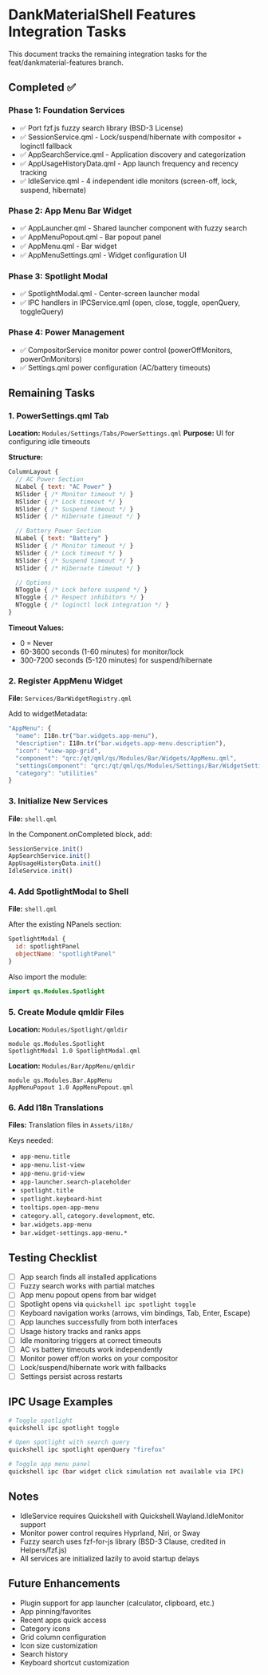# DankMaterialShell Features Integration Tasks

This document tracks the remaining integration tasks for the feat/dankmaterial-features branch.

## Completed ✅

### Phase 1: Foundation Services
- ✅ Port fzf.js fuzzy search library (BSD-3 License)
- ✅ SessionService.qml - Lock/suspend/hibernate with compositor + loginctl fallback
- ✅ AppSearchService.qml - Application discovery and categorization
- ✅ AppUsageHistoryData.qml - App launch frequency and recency tracking
- ✅ IdleService.qml - 4 independent idle monitors (screen-off, lock, suspend, hibernate)

### Phase 2: App Menu Bar Widget
- ✅ AppLauncher.qml - Shared launcher component with fuzzy search
- ✅ AppMenuPopout.qml - Bar popout panel
- ✅ AppMenu.qml - Bar widget
- ✅ AppMenuSettings.qml - Widget configuration UI

### Phase 3: Spotlight Modal
- ✅ SpotlightModal.qml - Center-screen launcher modal
- ✅ IPC handlers in IPCService.qml (open, close, toggle, openQuery, toggleQuery)

### Phase 4: Power Management
- ✅ CompositorService monitor power control (powerOffMonitors, powerOnMonitors)
- ✅ Settings.qml power configuration (AC/battery timeouts)

## Remaining Tasks

### 1. PowerSettings.qml Tab
**Location:** `Modules/Settings/Tabs/PowerSettings.qml`
**Purpose:** UI for configuring idle timeouts

**Structure:**
```qml
ColumnLayout {
  // AC Power Section
  NLabel { text: "AC Power" }
  NSlider { /* Monitor timeout */ }
  NSlider { /* Lock timeout */ }
  NSlider { /* Suspend timeout */ }
  NSlider { /* Hibernate timeout */ }

  // Battery Power Section
  NLabel { text: "Battery" }
  NSlider { /* Monitor timeout */ }
  NSlider { /* Lock timeout */ }
  NSlider { /* Suspend timeout */ }
  NSlider { /* Hibernate timeout */ }

  // Options
  NToggle { /* Lock before suspend */ }
  NToggle { /* Respect inhibitors */ }
  NToggle { /* loginctl lock integration */ }
}
```

**Timeout Values:**
- 0 = Never
- 60-3600 seconds (1-60 minutes) for monitor/lock
- 300-7200 seconds (5-120 minutes) for suspend/hibernate

### 2. Register AppMenu Widget
**File:** `Services/BarWidgetRegistry.qml`

Add to widgetMetadata:
```javascript
"AppMenu": {
  "name": I18n.tr("bar.widgets.app-menu"),
  "description": I18n.tr("bar.widgets.app-menu.description"),
  "icon": "view-app-grid",
  "component": "qrc:/qt/qml/qs/Modules/Bar/Widgets/AppMenu.qml",
  "settingsComponent": "qrc:/qt/qml/qs/Modules/Settings/Bar/WidgetSettings/AppMenuSettings.qml",
  "category": "utilities"
}
```

### 3. Initialize New Services
**File:** `shell.qml`

In the Component.onCompleted block, add:
```javascript
SessionService.init()
AppSearchService.init()
AppUsageHistoryData.init()
IdleService.init()
```

### 4. Add SpotlightModal to Shell
**File:** `shell.qml`

After the existing NPanels section:
```qml
SpotlightModal {
  id: spotlightPanel
  objectName: "spotlightPanel"
}
```

Also import the module:
```qml
import qs.Modules.Spotlight
```

### 5. Create Module qmldir Files
**Location:** `Modules/Spotlight/qmldir`
```
module qs.Modules.Spotlight
SpotlightModal 1.0 SpotlightModal.qml
```

**Location:** `Modules/Bar/AppMenu/qmldir`
```
module qs.Modules.Bar.AppMenu
AppMenuPopout 1.0 AppMenuPopout.qml
```

### 6. Add I18n Translations
**Files:** Translation files in `Assets/i18n/`

Keys needed:
- `app-menu.title`
- `app-menu.list-view`
- `app-menu.grid-view`
- `app-launcher.search-placeholder`
- `spotlight.title`
- `spotlight.keyboard-hint`
- `tooltips.open-app-menu`
- `category.all`, `category.development`, etc.
- `bar.widgets.app-menu`
- `bar.widget-settings.app-menu.*`

## Testing Checklist

- [ ] App search finds all installed applications
- [ ] Fuzzy search works with partial matches
- [ ] App menu popout opens from bar widget
- [ ] Spotlight opens via `quickshell ipc spotlight toggle`
- [ ] Keyboard navigation works (arrows, vim bindings, Tab, Enter, Escape)
- [ ] App launches successfully from both interfaces
- [ ] Usage history tracks and ranks apps
- [ ] Idle monitoring triggers at correct timeouts
- [ ] AC vs battery timeouts work independently
- [ ] Monitor power off/on works on your compositor
- [ ] Lock/suspend/hibernate work with fallbacks
- [ ] Settings persist across restarts

## IPC Usage Examples

```bash
# Toggle spotlight
quickshell ipc spotlight toggle

# Open spotlight with search query
quickshell ipc spotlight openQuery "firefox"

# Toggle app menu panel
quickshell ipc (bar widget click simulation not available via IPC)
```

## Notes

- IdleService requires Quickshell with Quickshell.Wayland.IdleMonitor support
- Monitor power control requires Hyprland, Niri, or Sway
- Fuzzy search uses fzf-for-js library (BSD-3 Clause, credited in Helpers/fzf.js)
- All services are initialized lazily to avoid startup delays

## Future Enhancements

- Plugin support for app launcher (calculator, clipboard, etc.)
- App pinning/favorites
- Recent apps quick access
- Category icons
- Grid column configuration
- Icon size customization
- Search history
- Keyboard shortcut customization
